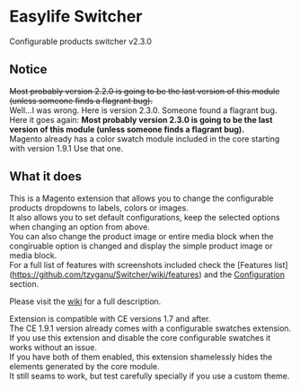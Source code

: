 Easylife Switcher
========

Configurable products switcher v2.3.0

Notice
----------

<strike>Most probably version 2.2.0 is going to be the last version of this module (unless someone finds a flagrant bug).</strike>  
Well...I was wrong. Here is version 2.3.0. Someone found a flagrant bug.    
Here it goes again: **Most probably version 2.3.0 is going to be the last version of this module (unless someone finds a flagrant bug).**  
Magento already has a color swatch module included in the core starting with version 1.9.1 Use that one.

What it does
-------

This is a Magento extension that allows you to change the configurable products dropdowns to labels, colors or images.  
It also allows you to set default configurations, keep the selected options when changing an option from above.  
You can also change the product image or entire media block when the congiruable option is changed and display the simple product image or media block.  
For a full list of features with screenshots included check the [Features list] (https://github.com/tzyganu/Switcher/wiki/features) and the [Configuration](https://github.com/tzyganu/Switcher/wiki/configuration) section.  

Please visit the [wiki](https://github.com/tzyganu/Switcher/wiki) for a full description.

Extension is compatible with CE versions 1.7 and after.  
The CE 1.9.1 version already comes with a configurable swatches extension.  
If you use this extension and disable the core configurable swatches it works without an issue.  
If you have both of them enabled, this extension shamelessly hides the elements generated by the core module.  
It still seams to work, but test carefully specially if you use a custom theme.   
